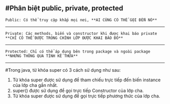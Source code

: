 
#Phân biệt public, private, protected
---
	Public: Có thể truy cập khắp mọi nơi, **AI CŨNG CÓ THỂ GỌI ĐẾN NÓ**
---
	Private: Các methods, biến và constructor khi được khai báo private **CHỈ CÓ THỂ ĐƯỢC TRONG CHÍNH LỚP ĐƯỢC KHAI BÁO ĐÓ**
---
	Protected: Chỉ có thể áp dụng bên trong package và ngoài package **NHƯNG THÔNG QUA TÍNH KẾ THỪA**
---	
#Trong java, từ khóa super có 3 cách sử dụng như sau:

1. Từ khóa super được sử dụng để tham chiếu trực tiếp đến biến instance của lớp cha gần nhất.
2. super() được sử dụng để gọi trực tiếp Constructor của lớp cha.
3. Từ khóa super được sử dụng để gọi trực tiếp phương thức của lớp cha.
